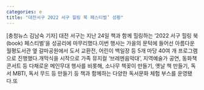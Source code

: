 ```yaml
---
categories: e
title: "대전서구 2022 서구 힐링 북 페스티벌’ 성황"
---
```

[충청뉴스 김남숙 기자] 대전 서구는 지난 24일 책과 함께 힐링하는 ‘2022 서구 힐링 북(book) 페스티벌’을 성공리에 마무리했다.이번 행사는 가을의 문턱에 들어선 아름다운 월평도서관 옆 갈마공원에서 도서 교환전, 어린이 백일장 등 5개 마당 40여 개 프로그램으로 진행했다.개막식을 시작으로 가족 뮤지컬 ‘브레멘음악대’, 지역예술가 공연, 동화책 콘서트 등 다채로운 메인무대 행사를 비롯해, 소나무 책꽂이 만들기, 옛날 책 만들기, 독서 MBTI, 독서 무드 등 만들기 등 책과 함께하는 다양한 독서문화 체험 부스를 운영됐다.또
